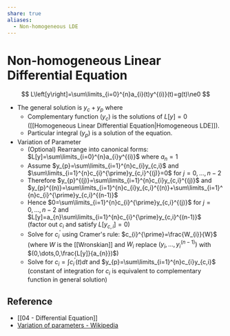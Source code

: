 ```yaml
---
share: true
aliases:
  - Non-homogeneous LDE
---
```


# Non-homogeneous Linear Differential Equation

$$
L\left[y\right]=\sum\limits_{i=0}^{n}a_{i}(t)y^{(i)}(t)=g(t)\ne0
$$

- The general solution is $y_{c}+y_{p}$ where
	- Complementary function ($y_{c}$) is the solutions of $L[y] = 0$ ([[Homogeneous Linear Differential Equation|Homogeneous LDE]]).
	- Particular integral ($y_{p}$) is a solution of the equation.
- Variation of Parameter
	- (Optional) Rearrange into canonical forms: $L[y]=\sum\limits_{i=0}^{n}a_{i}y^{(i)}$ where $a_{n}=1$
	- Assume $y_{p}=\sum\limits_{i=1}^{n}c_{i}y_{c,i}$ and $\sum\limits_{i=1}^{n}c_{i}^{\prime}y_{c,i}^{(j)}=0$ for $j=0,\dots,n-2$
	- Therefore $y_{p}^{(j)}=\sum\limits_{i=1}^{n}c_{i}y_{c,i}^{(j)}$ and $y_{p}^{(n)}=\sum\limits_{i=1}^{n}c_{i}y_{c,i}^{(n)}+\sum\limits_{i=1}^{n}c_{i}^{\prime}y_{c,i}^{(n-1)}$
	- Hence $0=\sum\limits_{i=1}^{n}c_{i}^{\prime}y_{c,i}^{(j)}$ for $j=0,\dots,n-2$ and $L[y]=a_{n}\sum\limits_{i=1}^{n}c_{i}^{\prime}y_{c,i}^{(n-1)}$  
	  (factor out $c_{i}$ and satisfy $L[y_{c,i}]=0$)
	- Solve for $c_{i}^{\prime}$ using Cramer's rule: $c_{i}^{\prime}=\frac{W_{i}}{W}$  
	  (where $W$ is the [[Wronskian]] and $W_{i}$ replace $(y_{i},\dots,y_{i}^{(n-1)})$ with $(0,\dots,0,\frac{L[y]}{a_{n}})$)
	- Solve for $c_{i}=\int c_{i}^{\prime}(t)dt$ and $y_{p}=\sum\limits_{i=1}^{n}c_{i}y_{c,i}$  
	  (constant of integration for $c_{i}$ is equivalent to complementary function in general solution)

## Reference

- [[04 - Differential Equation]]
- [Variation of parameters - Wikipedia](https://en.wikipedia.org/wiki/Variation_of_parameters)

